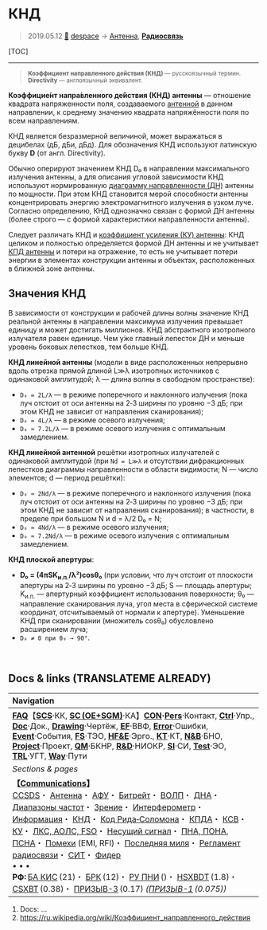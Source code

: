 # КНД
> 2019.05.12 [🚀](../index/index.md) [despace](index.md) → [Антенна](antenna.md), **[Радиосвязь](comms.md)**

[TOC]

---

> <small>**Коэффициент направленного действия (КНД)** — русскоязычный термин. **Directivity** — англоязычный эквивалент.</small>

**Коэффицие́нт напра́вленного де́йствия (КНД) антенны** — отношение квадрата напряженности поля, создаваемого [антенной](antenna.md) в данном направлении, к среднему значению квадрата напряжённости поля по всем направлениям.

КНД является безразмерной величиной, может выражаться в децибелах (дБ, дБи, дБд). Для обозначения КНД используют латинскую букву **D** (от англ. Directivity).

Обычно оперируют значением КНД D₀ в направлении максимального излучения антенны, а для описания угловой зависимости КНД используют нормированную [диаграмму направленности (ДН)](antenna.md) антенны по мощности. При этом КНД становится мерой способности антенны концентрировать энергию электромагнитного излучения в узком луче. Согласно определению, КНД однозначно связан с формой ДН антенны (более строго — с формой характеристики направленности антенны).

Следует различать КНД и [коэффициент усиления (КУ) антенны](ку.md): КНД целиком и полностью определяется формой ДН антенны и не учитывает [КПД антенны](antenna.md) и потери на отражение, то есть не учитывает потери энергии в элементах конструкции антенны и объектах, расположенных в ближней зоне антенны.



## Значения КНД
В зависимости от конструкции и рабочей длины волны значение КНД реальной антенны в направлении максимума излучения превышает единицу и может достигать миллионов. КНД абстрактного изотропного излучателя равен единице. Чем у́же главный лепесток ДН и меньше уровень боковых лепестков, тем больше КНД.

**КНД линейной антенны** (модели в виде расположенных непрерывно вдоль отрезка прямой длиной L≫λ изотропных источников с одинаковой амплитудой; λ — длина волны в свободном пространстве):

   - `D₀ = 2L/λ` — в режиме поперечного и наклонного излучения (пока луч отстоит от оси антенны на 2‑3 ширины по уровню −3 дБ; при этом КНД не зависит от направления сканирования);
   - `D₀ = 4L/λ` — в режиме осевого излучения;
   - `D₀ ≈ 7.2L/λ` — в режиме осевого излучения с оптимальным замедлением.

**КНД линейной антенной** решётки изотропных излучателей с одинаковой амплитудой (при `Nd = L≫λ` и отсутствии дифракционных лепестков диаграммы направленности в области видимости; N — число элементов; d — период решётки):

   - `D₀ ≈ 2Nd/λ` — в режиме поперечного и наклонного излучения (пока луч отстоит от оси антенны на 2‑3 ширины по уровню −3 дБ; при этом КНД не зависит от направления сканирования); в частности, в пределе при большом N и d = λ/2 D₀ = N;
   - `D₀ ≈ 4Nd/λ` — в режиме осевого излучения;
   - `D₀ ≈ 7.2Nd/λ` — в режиме осевого излучения с оптимальным замедлением.

**КНД плоской апертуры**:

   - **D₀ = (4πSK<sub>и.п.</sub>/λ²)cosθ₀** (при условии, что луч отстоит от плоскости апертуры на 2‑3 ширины по уровню −3 дБ; S — площадь апертуры; K<sub>и.п.</sub> — апертурный коэффициент использования поверхности; θ₀ — направление сканирования луча, угол места в сферической системе координат, отсчитываемый от нормали к апертуре). Уменьшение КНД при сканировании (множитель cosθ₀) обусловлено расширением луча;
   - `D₀ ≠ 0 при θ₀ → 90°`.



<p style="page-break-after:always"> </p>

## Docs & links (TRANSLATEME ALREADY)
|Navigation|
|:--|
|**[FAQ](faq.md)**【**[SCS](scs.md)**·КК, **[SC (OE+SGM)](sc.md)**·КА】**[CON](contact.md)·[Pers](person.md)**·Контакт, **[Ctrl](control.md)**·Упр., **[Doc](doc.md)**·Док., **[Drawing](drawing.md)**·Чертёж, **[EF](ef.md)**·ВВФ, **[Error](error.md)**·Ошибки, **[Event](event.md)**·События, **[FS](fs.md)**·ТЭО, **[HF&E](hfe.md)**·Эрго., **[KT](kt.md)**·КТ, **[N&B](nnb.md)**·БНО, **[Project](project.md)**·Проект, **[QM](qm.md)**·БКНР, **[R&D](rnd.md)**·НИОКР, **[SI](si.md)**·СИ, **[Test](test.md)**·ЭО, **[TRL](trl.md)**·УГТ, **[Way](way.md)**·Пути|
|*Sections & pages*|
|**【[Communications](comms.md)】**<br> [CCSDS](ccsds.md)・ [Антенна](antenna.md)・ [АФУ](afdev.md)・ [Битрейт](bitrate.md)・ [ВОЛП](ofts.md)・ [ДНА](дна.md)・ [Диапазоны частот](rf.md)・ [Зрение](view.md)・ [Интерферометр](interferometer.md)・ [Информация](info.md)・ [КНД](directivity.md)・ [Код Рида‑Соломона](rsco.md)・ [КПДА](antenna.md)・ [КСВ](swr.md)・ [КУ](ку.md)・ [ЛКС, АОЛС, FSO](fso.md)・ [Несущий сигнал](carrwave.md)・ [ПНА, ПОНА, ПСНА](devd.md)・ [Помехи](emi.md) (EMI, RFI)・ [Последняя миля](last_mile.md)・ [Регламент радиосвязи](rf.md)・ [СИТ](etedp.md)・ [Фидер](feeder.md) <br>• • •<br> **РФ:** [БА КИС](ба_кис.md) (21)・ [БРК](brk_lav.md) (12)・ [РУ ПНИ](ру_пни.md) ()・ [HSXBDT](comms_lst.md) (1.8)・ [CSXBT](comms_lst.md) (0.38)・ [ПРИЗЫВ-3](comms_lst.md) (0.17) *([ПРИЗЫВ-1](comms_lst.md) (0.075))*|

   1. Docs: …
   1. <https://ru.wikipedia.org/wiki/Коэффициент_направленного_действия>


